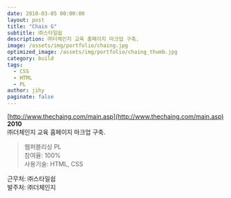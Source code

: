 ```yaml
---
date: 2010-03-05 00:00:00
layout: post
title: "Chain G"
subtitle: ㈜스타일쉽
description: ㈜더체인지 교육 홈페이지 마크업 구축.
image: /assets/img/portfolio/chaing.jpg
optimized_image: /assets/img/portfolio/chaing_thumb.jpg
category: build
tags:
  - CSS
  - HTML
  - PL
author: jihy
paginate: false
---
```


[http://www.thechaing.com/main.asp](http://www.thechaing.com/main.asp)<br>
**2010** <br>
㈜더체인지 교육 홈페이지 마크업 구축.

> 웹퍼블리싱 PL <br>
참여율: 100% <br>
사용기술: HTML, CSS

근무처: ㈜스타일쉽 <br>
발주처: ㈜더체인지